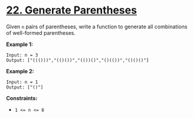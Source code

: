 # [22. Generate Parentheses](https://leetcode.com/problems/generate-parentheses/description/)

Given `n` pairs of parentheses, write a function to generate all combinations of well-formed parentheses.

**Example 1:** 

```
Input: n = 3
Output: ["((()))","(()())","(())()","()(())","()()()"]
```

**Example 2:** 

```
Input: n = 1
Output: ["()"]
```

**Constraints:** 

- `1 <= n <= 8`